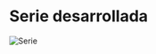 # Serie desarrollada
![Serie](https://user-images.githubusercontent.com/66382171/115894910-0d57e800-a417-11eb-9905-d8353867461a.png)
